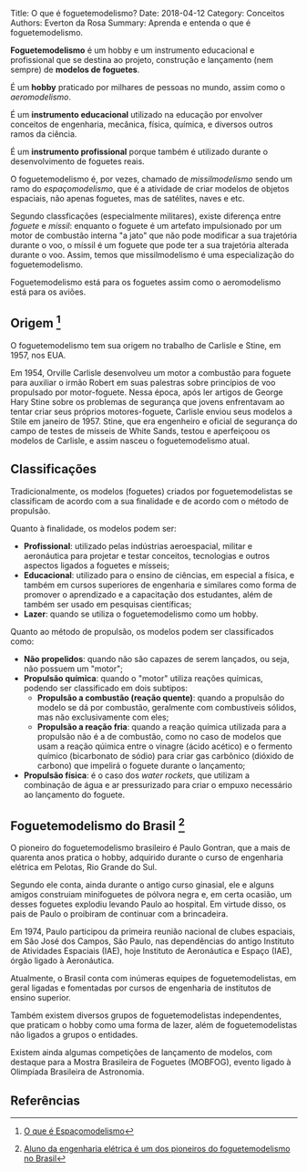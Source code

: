 Title: O que é foguetemodelismo?
Date: 2018-04-12
Category: Conceitos
Authors: Everton da Rosa
Summary: Aprenda e entenda o que é foguetemodelismo.

**Foguetemodelismo** é um hobby e um instrumento educacional e profissional que se destina ao projeto, construção e lançamento (nem sempre) de **modelos de foguetes**.

É um **hobby** praticado por milhares de pessoas no mundo, assim como o *aeromodelismo*.

É um **instrumento educacional** utilizado na educação por envolver conceitos de engenharia, mecânica, física, química, e diversos outros ramos da ciência.

É um **instrumento profissional** porque também é utilizado durante o desenvolvimento de foguetes reais.

O foguetemodelismo é, por vezes, chamado de *missilmodelismo* sendo um ramo do *espaçomodelismo*, que é a atividade de criar modelos de objetos espaciais, não apenas foguetes, mas de satélites, naves e etc.

Segundo classficações (especialmente militares), existe diferença entre *foguete* e *míssil*: enquanto o foguete é um artefato impulsionado por um motor de combustão interna "a jato" que não pode modificar a sua trajetória durante o voo, o míssil é um foguete que pode ter a sua trajetória alterada durante o voo. Assim, temos que missilmodelismo é uma especialização do foguetemodelismo.

Foguetemodelismo está para os foguetes assim como o aeromodelismo está para os aviões.

## Origem [^1]
O foguetemodelismo tem sua origem no trabalho de Carlisle e Stine, em 1957, nos EUA.

Em 1954, Orville Carlisle desenvolveu um motor a combustão para foguete para auxiliar o irmão Robert em suas palestras sobre princípios de voo propulsado por motor-foguete. Nessa época, após ler artigos de George Hary Stine sobre os problemas de segurança que jovens enfrentavam ao tentar criar seus próprios motores-foguete, Carlisle enviou seus modelos a Stile em janeiro de 1957. Stine, que era engenheiro e oficial de segurança do campo de testes de mísseis de White Sands, testou e aperfeiçoou os modelos de Carlisle, e assim nasceu o foguetemodelismo atual.

## Classificações

Tradicionalmente, os modelos (foguetes) criados por foguetemodelistas se classificam de acordo com a sua finalidade e de acordo com o método de propulsão.

Quanto à finalidade, os modelos podem ser:

- **Profissional**: utilizado pelas indústrias aeroespacial, militar e aeronáutica para projetar e testar conceitos, tecnologias e outros aspectos ligados a foguetes e mísseis;
- **Educacional**: utilizado para o ensino de ciências, em especial a física, e também em cursos superiores de engenharia e similares como forma de promover o aprendizado e a capacitação dos estudantes, além de também ser usado em pesquisas científicas;
- **Lazer**: quando se utiliza o foguetemodelismo como um hobby.

Quanto ao método de propulsão, os modelos podem ser classificados como:

- **Não propelidos**: quando não são capazes de serem lançados, ou seja, não possuem um "motor";
- **Propulsão química**: quando o "motor" utiliza reações químicas, podendo ser classificado em dois subtipos:
    * **Propulsão a combustão (reação quente)**: quando a propulsão do modelo se dá por combustão, geralmente com combustíveis sólidos, mas não exclusivamente com eles;
    * **Propulsão a reação fria**: quando a reação química utilizada para a propulsão não é a de combustão, como no caso de modelos que usam a reação qúimica entre o vinagre (ácido acético) e o fermento químico (bicarbonato de sódio) para criar gas carbônico (dióxido de carbono) que impelirá o foguete durante o lançamento;
- **Propulsão física**: é o caso dos *water rockets*, que utilizam a combinação de água e ar pressurizado para criar o empuxo necessário ao lançamento do foguete.

## Foguetemodelismo do Brasil [^2]
O pioneiro do foguetemodelismo brasileiro é Paulo Gontran, que a mais de quarenta anos pratica o hobby, adquirido durante o curso de engenharia elétrica em Pelotas, Rio Grande do Sul.

Segundo ele conta, ainda durante o antigo curso ginasial, ele e alguns amigos construiam minifoguetes de pólvora negra e, em certa ocasião, um desses foguetes explodiu levando Paulo ao hospital. Em virtude disso, os pais de Paulo o proibiram de continuar com a brincadeira.

Em 1974, Paulo participou da primeira reunião nacional de clubes espaciais, em São José dos Campos, São Paulo, nas dependências do antigo Instituto de Atividades Espaciais (IAE), hoje Instituto de Aeronáutica e Espaço (IAE), órgão ligado à Aeronáutica.

Atualmente, o Brasil conta com inúmeras equipes de foguetemodelistas, em geral ligadas e fomentadas por cursos de engenharia de institutos de ensino superior.

Também existem diversos grupos de foguetemodelistas independentes, que praticam o hobby como uma forma de lazer, além de foguetemodelistas não ligados a grupos o entidades.

Existem ainda algumas competições de lançamento de modelos, com destaque para a Mostra Brasileira de Foguetes (MOBFOG), evento ligado à Olimpíada Brasileira de Astronomia.

## Referências
[^1]: [O que é Espaçomodelismo](http://www.minifoguete.com.br/definica.htm)
[^2]: [Aluno da engenharia elétrica é um dos pioneiros do foguetemodelismo no Brasil](http://pelotas.ifsul.edu.br/noticias/aluno-da-engenharia-eletrica-e-um-dos-pioneiros-do-foguetemodelismo-no-brasil)
